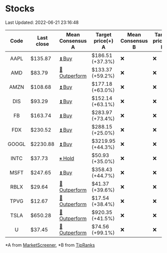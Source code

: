 # Stocks
Last Updated: 2022-06-21 23:16:48

|Code|Last close|Mean Consensus A|Target price(+) A|Mean Consensus B|Target price(+) B|
|:--:|-|-|-|-|-|
|AAPL|$135.87|[⏫ Buy](https://m.marketscreener.com/quote/stock/-4849/)|$186.51 (+37.3%)|❌|❌|
|AMD|$83.79|[🔼 Outperform](https://m.marketscreener.com/quote/stock/-19475876/)|$133.37 (+59.2%)|❌|❌|
|AMZN|$108.68|[⏫ Buy](https://m.marketscreener.com/quote/stock/-12864605/)|$177.18 (+63.0%)|❌|❌|
|DIS|$93.29|[⏫ Buy](https://m.marketscreener.com/quote/stock/-4842/)|$152.14 (+63.1%)|❌|❌|
|FB|$163.74|[⏫ Buy](https://m.marketscreener.com/quote/stock/-10547141/)|$283.97 (+73.4%)|❌|❌|
|FDX|$230.52|[⏫ Buy](https://m.marketscreener.com/quote/stock/-12585/)|$288.15 (+25.0%)|❌|❌|
|GOOGL|$2230.88|[⏫ Buy](https://m.marketscreener.com/quote/stock/-24203373/)|$3219.95 (+44.3%)|❌|❌|
|INTC|$37.73|[⏸ Hold](https://m.marketscreener.com/quote/stock/-4829/)|$50.93 (+35.0%)|❌|❌|
|MSFT|$247.65|[⏫ Buy](https://m.marketscreener.com/quote/stock/-4835/)|$358.43 (+44.7%)|❌|❌|
|RBLX|$29.64|[🔼 Outperform](https://m.marketscreener.com/quote/stock/-117793644/)|$41.37 (+39.6%)|❌|❌|
|TPVG|$12.67|[🔼 Outperform](https://m.marketscreener.com/quote/stock/-15933327/)|$17.54 (+38.4%)|❌|❌|
|TSLA|$650.28|[🔼 Outperform](https://m.marketscreener.com/quote/stock/-6344549/)|$920.35 (+41.5%)|❌|❌|
|U|$37.45|[🔼 Outperform](https://m.marketscreener.com/quote/stock/-112492634/)|$74.56 (+99.1%)|❌|❌|


*A from [MarketScreener](https://www.marketscreener.com), *B from [TipRanks](https://www.tipranks.com)

